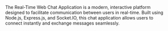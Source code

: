The Real-Time Web Chat Application is a modern, interactive platform designed to facilitate communication between users in real-time. Built using Node.js, Express.js, and Socket.IO, this chat application allows users to connect instantly and exchange messages seamlessly. 
